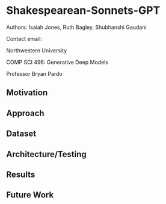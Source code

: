 # Shakespearean-Sonnets-GPT
Authors: Isaiah Jones, Ruth Bagley, Shubhanshi Gaudani

Contact email: 

Northwestern University 

COMP SCI 496: Generative Deep Models

Professor Bryan Pardo

## Motivation


## Approach


## Dataset 


## Architecture/Testing


## Results


## Future Work
